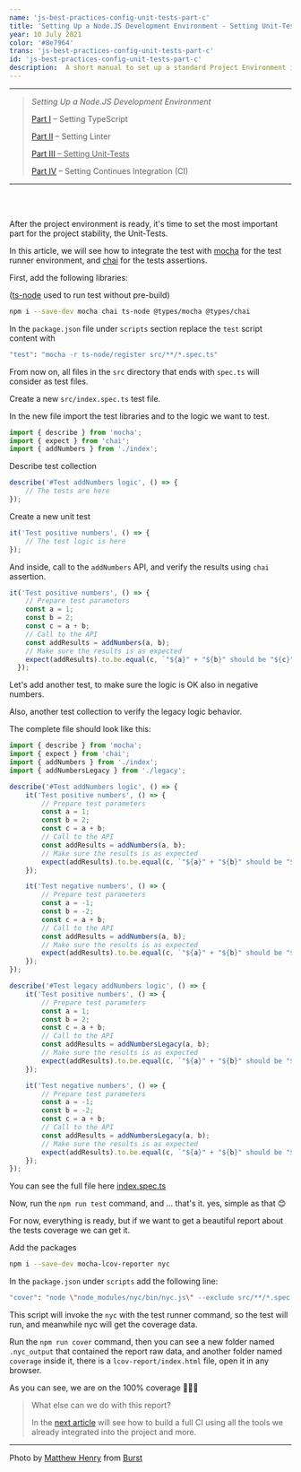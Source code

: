 ```yaml
---
name: 'js-best-practices-config-unit-tests-part-c'
title: 'Setting Up a Node.JS Development Environment - Setting Unit-Tests'
year: 10 July 2021
color: '#8e7964'
trans: 'js-best-practices-config-unit-tests-part-c'
id: 'js-best-practices-config-unit-tests-part-c'
description:  A short manual to set up a standard Project Environment in NODE.JS - Part III - Setting Unit-Tests
---
```


----
> *Setting Up a Node.JS Development Environment*
>
> [Part I](/en/blog/js-best-practices-config-ts-part-a) – Setting TypeScript
>
> [Part II](/en/blog/js-best-practices-config-linter-part-b) – Setting Linter
>
> <ins>[Part III](/en/blog/js-best-practices-config-unit-tests-part-c) – Setting Unit-Tests</ins>
>
> [Part IV](/en/blog/js-best-practices-config-ci-part-d) – Setting Continues Integration (CI)
----

<br>
<br>

After the project environment is ready, it's time to set the most important part for the project stability, the Unit-Tests.

In this article, we will see how to integrate the test with [mocha](https://mochajs.org/) for the test runner environment, 
and [chai](https://www.chaijs.com/) for the tests assertions.

First, add the following libraries:

([ts-node](https://typestrong.org/ts-node/) used to run test without pre-build)
```bash
npm i --save-dev mocha chai ts-node @types/mocha @types/chai
```

In the `package.json` file under `scripts` section replace the `test` script content with
```bash
"test": "mocha -r ts-node/register src/**/*.spec.ts"
```
From now on, all files in the `src` directory that ends with `spec.ts`  will consider as test files.

Create a new `src/index.spec.ts` test file.

In the new file import the test libraries and to the logic we want to test.

```ts
import { describe } from 'mocha';
import { expect } from 'chai';
import { addNumbers } from './index';
```

Describe test collection
```ts
describe('#Test addNumbers logic', () => {
	// The tests are here
});
```
 
Create a new unit test
```ts
it('Test positive numbers', () => {
	// The test logic is here
});
```

And inside, call to the `addNumbers` API, and verify the results using `chai` assertion.
```ts
it('Test positive numbers', () => {
    // Prepare test parameters
    const a = 1;
    const b = 2;
    const c = a + b;
    // Call to the API
    const addResults = addNumbers(a, b);
    // Make sure the results is as expected
    expect(addResults).to.be.equal(c, `"${a}" + "${b}" should be "${c}" but "addNumbers" returns "${addResults}"`);
  });
```

Let's add another test, to make sure the logic is OK also in negative numbers.

Also, another test collection to verify the legacy logic behavior.

The complete file should look like this:
```ts
import { describe } from 'mocha';
import { expect } from 'chai';
import { addNumbers } from './index';
import { addNumbersLegacy } from './legacy';

describe('#Test addNumbers logic', () => {
	it('Test positive numbers', () => {
		// Prepare test parameters
		const a = 1;
		const b = 2;
		const c = a + b;
		// Call to the API
		const addResults = addNumbers(a, b);
		// Make sure the results is as expected
		expect(addResults).to.be.equal(c, `"${a}" + "${b}" should be "${c}" but "addNumbers" returns "${addResults}"`);
	});

	it('Test negative numbers', () => {
		// Prepare test parameters
		const a = -1;
		const b = -2;
		const c = a + b;
		// Call to the API
		const addResults = addNumbers(a, b);
		// Make sure the results is as expected
		expect(addResults).to.be.equal(c, `"${a}" + "${b}" should be "${c}" but "addNumbers" returns "${addResults}"`);
	});
});

describe('#Test legacy addNumbers logic', () => {
	it('Test positive numbers', () => {
		// Prepare test parameters
		const a = 1;
		const b = 2;
		const c = a + b;
		// Call to the API
		const addResults = addNumbersLegacy(a, b);
		// Make sure the results is as expected
		expect(addResults).to.be.equal(c, `"${a}" + "${b}" should be "${c}" but "addNumbers" returns "${addResults}"`);
	});

	it('Test negative numbers', () => {
		// Prepare test parameters
		const a = -1;
		const b = -2;
		const c = a + b;
		// Call to the API
		const addResults = addNumbersLegacy(a, b);
		// Make sure the results is as expected
		expect(addResults).to.be.equal(c, `"${a}" + "${b}" should be "${c}" but "addNumbers" returns "${addResults}"`);
	});
});
```
You can see the full file here [index.spec.ts](https://github.com/haimkastner/js-project-best-practice/blob/main/src/index.spec.ts)

Now, run the `npm run test` command, and ... that's it. yes, simple as that 😊

For now, everything is ready, but if we want to get a beautiful report about the tests coverage we can get it.

Add the packages
```bash
npm i --save-dev mocha-lcov-reporter nyc
```

In the `package.json` under `scripts` add the following line:
```bash
"cover": "node \"node_modules/nyc/bin/nyc.js\" --exclude src/**/*.spec.ts --reporter=lcov npm run test"
```

This script will invoke the `nyc` with the test runner command, so the test will run, and meanwhile nyc will get the coverage data. 


Run the `npm run cover` command, then you can see a new folder named `.nyc_output` that contained the report raw data, and another folder named
`coverage` inside it, there is a `lcov-report/index.html` file, open it in any browser.

As you can see, we are on the 100% coverage 🥇🥇🥇
 

<image-responsive imageURL="blog/js-best-practices-config-unit-tests-part-c/cover-report-1.jpg" />
<image-responsive imageURL="blog/js-best-practices-config-unit-tests-part-c/cover-report-2.jpg" />


> What else can we do with this report?
>
> In the [next article](/en/blog/js-best-practices-config-ci-part-d) will see how to build a full CI using all the tools we already integrated into the project and more.

----

Photo by <a href="https://burst.shopify.com/@matthew_henry?utm_campaign=photo_credit&amp;utm_content=Browse+Free+HD+Images+of+Wide+Shot+Of+Compass+And+Waterfalls&amp;utm_medium=referral&amp;utm_source=credit">Matthew Henry</a> from <a href="https://burst.shopify.com/ocean?utm_campaign=photo_credit&amp;utm_content=Browse+Free+HD+Images+of+Wide+Shot+Of+Compass+And+Waterfalls&amp;utm_medium=referral&amp;utm_source=credit">Burst</a>